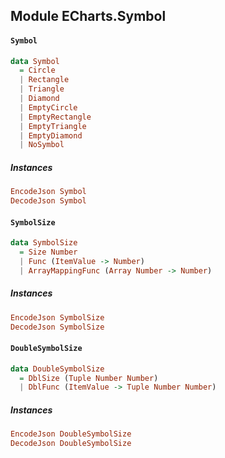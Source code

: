 ## Module ECharts.Symbol

#### `Symbol`

``` purescript
data Symbol
  = Circle
  | Rectangle
  | Triangle
  | Diamond
  | EmptyCircle
  | EmptyRectangle
  | EmptyTriangle
  | EmptyDiamond
  | NoSymbol
```

##### Instances
``` purescript
EncodeJson Symbol
DecodeJson Symbol
```

#### `SymbolSize`

``` purescript
data SymbolSize
  = Size Number
  | Func (ItemValue -> Number)
  | ArrayMappingFunc (Array Number -> Number)
```

##### Instances
``` purescript
EncodeJson SymbolSize
DecodeJson SymbolSize
```

#### `DoubleSymbolSize`

``` purescript
data DoubleSymbolSize
  = DblSize (Tuple Number Number)
  | DblFunc (ItemValue -> Tuple Number Number)
```

##### Instances
``` purescript
EncodeJson DoubleSymbolSize
DecodeJson DoubleSymbolSize
```


